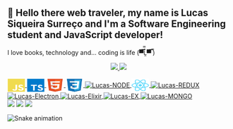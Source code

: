 ## 👋 Hello there web traveler, my name is Lucas Siqueira Surreço and I'm a Software Engineering student and JavaScript developer!
I love books, technology and... coding is life  (▀̿̿Ĺ̯̿▀̿ ̿)
<div align="center">
  <a href="https://github.com/LucasSiqueiraSurreco">
  <img height="180em" src="https://github-readme-stats.vercel.app/api?username=LucasSiqueiraSurreco&show_icons=false&theme=great-gatsby&include_all_commits=true&count_private=true"/>
  <img height="180em" src="https://github-readme-stats.vercel.app/api/top-langs/?username=LucasSiqueiraSurreco&layout=compact&langs_count=7&theme=great-gatsby"/>
</div>
<div style="display: inline_block"><br>
  <img align="center" alt="Lucas-Js" height="30" width="40" src="https://raw.githubusercontent.com/devicons/devicon/master/icons/javascript/javascript-plain.svg">
  <img align="center" alt="Lucas-Ts" height="30" width="40" src="https://raw.githubusercontent.com/devicons/devicon/master/icons/typescript/typescript-plain.svg">
  <img align="center" alt="Lucas-HTML" height="30" width="40" src="https://raw.githubusercontent.com/devicons/devicon/master/icons/html5/html5-original.svg">
  <img align="center" alt="Lucas-CSS" height="30" width="40" src="https://raw.githubusercontent.com/devicons/devicon/master/icons/css3/css3-original.svg">
  <img align="center" alt="Lucas-NODE" height="30" width="40" src="https://cdn.jsdelivr.net/gh/devicons/devicon/icons/nodejs/nodejs-original.svg">
  <img align="center" alt="Lucas-React" height="30" width="40" src="https://raw.githubusercontent.com/devicons/devicon/master/icons/react/react-original.svg">
  <img align="center" alt="Lucas-REDUX" height="30" width="40" src="https://cdn.jsdelivr.net/gh/devicons/devicon/icons/redux/redux-original.svg">
   <img align="center" alt="Lucas-Electron" height="30" width="40" src="https://cdn.jsdelivr.net/gh/devicons/devicon/icons/electron/electron-original.svg">
   <img align="center" alt="Lucas-Elixir" height="30" width="40" src="https://cdn.jsdelivr.net/gh/devicons/devicon/icons/elixir/elixir-original.svg">
  <img align="center" alt="Lucas-EX" height="30" width="40" src="https://cdn.jsdelivr.net/gh/devicons/devicon/icons/express/express-original.svg">
  <img align="center" alt="Lucas-MONGO" height="30" width="40" src="https://cdn.jsdelivr.net/gh/devicons/devicon/icons/mongodb/mongodb-original.svg">
        </div>
  
 <div> 
  <a href="https://instagram.com/lucassiqueira.pt/" target="_blank"><img src="https://img.shields.io/badge/-Instagram-%23E4405F?style=for-the-badge&logo=instagram&logoColor=white" target="_blank"></a>
   <a href = "mailto:lucassiqueirasurr98@gmail.com"><img src="https://img.shields.io/badge/-Gmail-%23333?style=for-the-badge&logo=gmail&logoColor=white" target="_blank"></a>
  <a href="https://www.linkedin.com/in/lucassiqueirasurreco" target="_blank"><img src="https://img.shields.io/badge/-LinkedIn-%230077B5?style=for-the-badge&logo=linkedin&logoColor=white" target="_blank"></a> 
 
  ![Snake animation](https://github.com/LucasSiqueiraSurreco/LucasSiqueiraSurreco/blob/output/github-contribution-grid-snake.svg)
 
</div>
  
